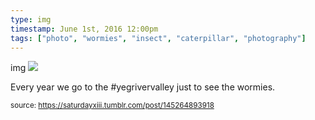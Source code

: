 ```yaml
---
type: img
timestamp: June 1st, 2016 12:00pm
tags: ["photo", "wormies", "insect", "caterpillar", "photography"]
---
```

img
<img src="https://saturdayxiii.github.io/media/145264893918.jpg"/>

Every year we go to the #yegrivervalley just to see the wormies.
 
      
      
      
      
      
  
<small>source: https://saturdayxiii.tumblr.com/post/145264893918</small>